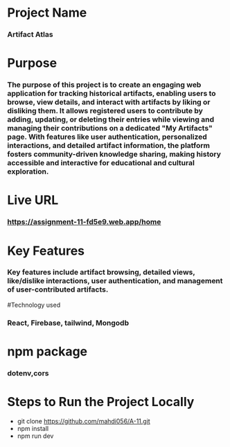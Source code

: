 # Project Name

### Artifact Atlas

# Purpose
### The purpose of this project is to create an engaging web application for tracking historical artifacts, enabling users to browse, view details, and interact with artifacts by liking or disliking them. It allows registered users to contribute by adding, updating, or deleting their entries while viewing and managing their contributions on a dedicated "My Artifacts" page. With features like user authentication, personalized interactions, and detailed artifact information, the platform fosters community-driven knowledge sharing, making history accessible and interactive for educational and cultural exploration.

# Live URL
### https://assignment-11-fd5e9.web.app/home

# Key Features

### Key features include artifact browsing, detailed views, like/dislike interactions, user authentication, and management of user-contributed artifacts.
#Technology used
### React, Firebase, tailwind, Mongodb


# npm package
### dotenv,cors
# Steps to Run the Project Locally
- git clone https://github.com/mahdi056/A-11.git
- npm install
- npm run dev




